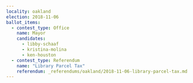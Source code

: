 ```yaml
---
locality: oakland
election: 2018-11-06
ballot_items:
  - contest_type: Office
    name: Mayor
    candidates:
      - libby-schaaf
      - kristina-molina
      - ken-houston
  - contest_type: Referendum
    name: "Library Parcel Tax"
    referendum: _referendums/oakland/2018-11-06-library-parcel-tax.md
---
```

